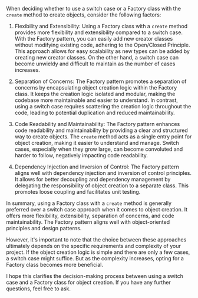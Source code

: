 When deciding whether to use a switch case or a Factory class with the `create` method to create objects, consider the following factors:

1. Flexibility and Extensibility: Using a Factory class with a `create` method provides more flexibility and extensibility compared to a switch case. With the Factory pattern, you can easily add new creator classes without modifying existing code, adhering to the Open/Closed Principle. This approach allows for easy scalability as new types can be added by creating new creator classes. On the other hand, a switch case can become unwieldy and difficult to maintain as the number of cases increases.

2. Separation of Concerns: The Factory pattern promotes a separation of concerns by encapsulating object creation logic within the Factory class. It keeps the creation logic isolated and modular, making the codebase more maintainable and easier to understand. In contrast, using a switch case requires scattering the creation logic throughout the code, leading to potential duplication and reduced maintainability.

3. Code Readability and Maintainability: The Factory pattern enhances code readability and maintainability by providing a clear and structured way to create objects. The `create` method acts as a single entry point for object creation, making it easier to understand and manage. Switch cases, especially when they grow large, can become convoluted and harder to follow, negatively impacting code readability.

4. Dependency Injection and Inversion of Control: The Factory pattern aligns well with dependency injection and inversion of control principles. It allows for better decoupling and dependency management by delegating the responsibility of object creation to a separate class. This promotes loose coupling and facilitates unit testing.

In summary, using a Factory class with a `create` method is generally preferred over a switch case approach when it comes to object creation. It offers more flexibility, extensibility, separation of concerns, and code maintainability. The Factory pattern aligns well with object-oriented principles and design patterns.

However, it's important to note that the choice between these approaches ultimately depends on the specific requirements and complexity of your project. If the object creation logic is simple and there are only a few cases, a switch case might suffice. But as the complexity increases, opting for a Factory class becomes more beneficial.

I hope this clarifies the decision-making process between using a switch case and a Factory class for object creation. If you have any further questions, feel free to ask.